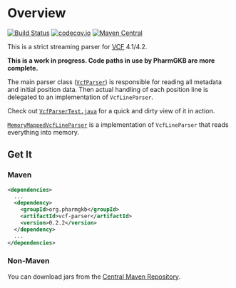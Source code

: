 # Overview

[![Build Status](https://travis-ci.org/PharmGKB/vcf-parser.svg?branch=master)](https://travis-ci.org/PharmGKB/vcf-parser)
[![codecov.io](https://codecov.io/github/PharmGKB/vcf-parser/coverage.svg?branch=master)](https://codecov.io/github/PharmGKB/vcf-parser?branch=master)
[![Maven Central](https://maven-badges.herokuapp.com/maven-central/org.pharmgkb/vcf-parser/badge.svg)](https://maven-badges.herokuapp.com/maven-central/org.pharmgkb/vcf-parser)

This is a strict streaming parser for [VCF](http://en.wikipedia.org/wiki/Variant_Call_Format) 4.1/4.2.

**This is a work in progress.  Code paths in use by PharmGKB are more complete.**

The main parser class ([`VcfParser`](src/main/java/org/pharmgkb/parser/vcf/VcfParser.java)) is responsible for reading all metadata and initial position data.  Then actual handling of each position line is delegated to an implementation of `VcfLineParser`.

Check out [`VcfParserTest.java`](src/test/java/org/pharmgkb/parser/vcf/VcfParserTest.java) for a quick and dirty view of it in action.

[`MemoryMappedVcfLineParser`](src/main/java/org/pharmgkb/parser/vcf/MemoryMappedVcfLineParser.java) is a implementation of `VcfLineParser` that reads everything into memory.


## Get It

### Maven

```xml
<dependencies>
  ...
  <dependency>
    <groupId>org.pharmgkb</groupId>
    <artifactId>vcf-parser</artifactId>
    <version>0.2.2</version>
  </dependency>
  ...
</dependencies>
```

### Non-Maven

You can download jars from the [Central Maven Repository](http://search.maven.org/#search%7Cga%7C1%7Cg%3A%22org.pharmgkb%22%20a%3A%22vcf-parser%22).
